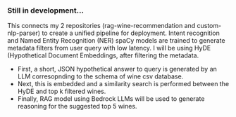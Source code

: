 ### Still in development...

This connects my 2 repositories (rag-wine-recommendation and custom-nlp-parser) to create a unified pipeline for deployment. 
Intent recognition and Named Entity Recognition (NER) spaCy models are trained to generate metadata filters from user query with low latency.
I will be using HyDE (Hypothetical Document Embeddings, after filtering the metadata. 
- First, a short, JSON hypothetical answer to query is generated by an LLM corresopnding to the schema of wine csv database.
- Next, this is embedded and a similarity search is performed between the HyDE and top k filtered wines.
- Finally, RAG model using Bedrock LLMs will be used to generate reasoning for the suggested top 5 wines.
